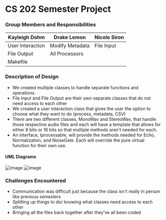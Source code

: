 # CS 202 Semester Project 

### Group Members and Responsibilities
|**Kayleigh Dohm**|**Drake Lemon**|**Nicole Siron**|
|-----------------|---------------|----------------|
|User Interaction |Modify Metadata|   File Input   |
|   File Output   |All Processors |                |
|    Makefile     |               |                |

### Description of Design
* We created multiple classes to handle separate functions and operations.
* File Input and File Output are their own separate classes that do not need access to each other
* We created a user interaction class that gives the user the option to choose what they want to do (process, metadata, CSV)
* There are two different classes, MonoWav and StereoWav, that handle those respective audio files and each will have a template that allows for either 8 bits or 16 bits so that multiple methods aren't needed for each.
* An interface, Iprocessable, will provide the methods needed for Echo, Normalization, and NoiseGate. Each will override the pure virtual function for their own use.

#### UML Diagrams
![image](https://user-images.githubusercontent.com/77075352/116946356-c2b44800-ac2e-11eb-9fbe-83e5e0b812c8.png)
![image](https://user-images.githubusercontent.com/77075352/116946394-d9f33580-ac2e-11eb-8b8a-11601c6c07f8.png)

### Challenges Encountered
* Communication was difficult just because the class isn't really in person like previous semesters
* Splitting up things to do/ knowing what classes need access to each other
* Bringing all the files back together after they've all been coded
